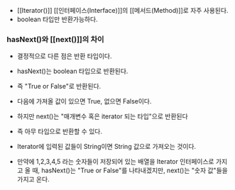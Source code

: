 - [[Iterator()]] [[인터페이스(Interface)]]의 [[메서드(Method)]]로 자주 사용된다.
- boolean 타입만 반환가능하다.

### hasNext()와 [[next()]]의 차이
- 결정적으로 다른 점은 반환 타입이다.
- hasNext()는 boolean 타입으로 반환된다.
- 즉 "True or False"로 반환된다.
- 다음에 가져올 값이 있으면 True, 없으면 False이다.

- 하지만 next()는 "매개변수 혹은 iterator 되는 타입"으로 반환된다
- 즉 아무 타입으로 반환할 수 있다. 
- Iterator에 입력된 값들이 String이면 String 값으로 가져오는 것이다. 

- 만약에 1,2,3,4,5 라는 숫자들이 저장되어 있는 배열을 Iterator 인터페이스로 가지고 올 때, hasNext()는 "True or False"를 나타내겠지만, next()는 "숫자 값"들을 가지고 온다.


